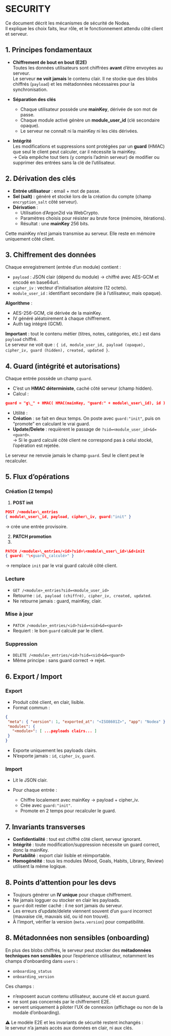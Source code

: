 # SECURITY

Ce document décrit les mécanismes de sécurité de Nodea.  
Il explique les choix faits, leur rôle, et le fonctionnement attendu côté client et serveur.

## 1. Principes fondamentaux

- **Chiffrement de bout en bout (E2E)**  
  Toutes les données utilisateurs sont chiffrées **avant** d’être envoyées au serveur.  
  Le serveur **ne voit jamais** le contenu clair. Il ne stocke que des blobs chiffrés (`payload`) et les métadonnées nécessaires pour la synchronisation.

- **Séparation des clés**  
  - Chaque utilisateur possède une **mainKey**, dérivée de son mot de passe.  
  - Chaque module activé génère un **module_user_id** (clé secondaire opaque).  
  - Le serveur ne connaît ni la mainKey ni les clés dérivées.

- **Intégrité**  
  Les modifications et suppressions sont protégées par un **guard** (HMAC) que seul le client peut calculer, car il nécessite la mainKey.  
  → Cela empêche tout tiers (y compris l’admin serveur) de modifier ou supprimer des entrées sans la clé de l’utilisateur.


## 2. Dérivation des clés

- **Entrée utilisateur** : email + mot de passe.  
- **Sel (salt)** : généré et stocké lors de la création du compte (champ `encryption_salt` côté serveur).  
- **Dérivation** :  
  - Utilisation d’Argon2id via WebCrypto.  
  - Paramètres choisis pour résister au brute force (mémoire, itérations).  
  - Résultat : une **mainKey** 256 bits.

Cette mainKey n’est jamais transmise au serveur. Elle reste en mémoire uniquement côté client.


## 3. Chiffrement des données

Chaque enregistrement (entrée d’un module) contient :  
- `payload` : JSON clair (dépend du module) → chiffré avec AES-GCM et encodé en base64url.  
- `cipher_iv` : vecteur d’initialisation aléatoire (12 octets).  
- `module_user_id` : identifiant secondaire (lié à l’utilisateur, mais opaque).  

**Algorithme** :  
- AES-256-GCM, clé dérivée de la mainKey.  
- IV généré aléatoirement à chaque chiffrement.  
- Auth tag intégré (GCM).  

**Important** : tout le contenu métier (titres, notes, catégories, etc.) est dans `payload` chiffré.  
Le serveur ne voit que : `{ id, module_user_id, payload (opaque), cipher_iv, guard (hidden), created, updated }`.


## 4. Guard (intégrité et autorisations)

Chaque entrée possède un champ `guard`.  
- C’est un **HMAC déterministe**, caché côté serveur (champ hidden).  
- Calcul :  

``` json
guard = "g\_" + HMAC( HMAC(mainKey, "guard:" + module\_user\_id), id )
```

- Utilité :  
- **Création** : se fait en deux temps. On poste avec `guard:"init"`, puis on “promote” en calculant le vrai guard.  
- **Update/Delete** : requièrent le passage de `?sid=<module_user_id>&d=<guard>`.  
  → Si le guard calculé côté client ne correspond pas à celui stocké, l’opération est rejetée.

Le serveur ne renvoie jamais le champ `guard`. Seul le client peut le recalculer.


## 5. Flux d’opérations

### Création (2 temps)
1. **POST init**  

``` json
POST /<module>\_entries
{ module\_user\_id, payload, cipher\_iv, guard:"init" }
```
→ crée une entrée provisoire.

2. **PATCH promotion**  
3. 

``` json
PATCH /<module>\_entries/<id>?sid=\<module\_user\_id>\&d=init
{ guard: "\<guard\_calculé>" }
```

→ remplace `init` par le vrai guard calculé côté client.

### Lecture
- `GET /<module>_entries?sid=<module_user_id>`  
- Retourne : `id, payload (chiffré), cipher_iv, created, updated`.  
- Ne retourne jamais : guard, mainKey, clair.

### Mise à jour
- `PATCH /<module>_entries/<id>?sid=<sid>&d=<guard>`  
- Requiert : le bon `guard` calculé par le client.

### Suppression
- `DELETE /<module>_entries/<id>?sid=<sid>&d=<guard>`  
- Même principe : sans guard correct → rejet.


## 6. Export / Import

### Export
- Produit côté client, en clair, lisible.  
- Format commun :

```json
{
 "meta": { "version": 1, "exported_at": "<ISO8601Z>", "app": "Nodea" },
 "modules": {
   "<module>": [ ...payloads clairs... ]
 }
}
```
* Exporte uniquement les payloads clairs.
* N’exporte jamais : `id`, `cipher_iv`, `guard`.

### Import

* Lit le JSON clair.
* Pour chaque entrée :

  * Chiffre localement avec mainKey → payload + cipher\_iv.
  * Crée avec `guard:"init"`.
  * Promote en 2 temps pour recalculer le guard.


## 7. Invariants transverses

* **Confidentialité** : tout est chiffré côté client, serveur ignorant.
* **Intégrité** : toute modification/suppression nécessite un guard correct, donc la mainKey.
* **Portabilité** : export clair lisible et réimportable.
* **Homogénéité** : tous les modules (Mood, Goals, Habits, Library, Review) utilisent la même logique.


## 8. Points d’attention pour les devs

* Toujours générer un **IV unique** pour chaque chiffrement.
* Ne jamais logguer ou stocker en clair les payloads.
* `guard` doit rester caché : il ne sort jamais du serveur.
* Les erreurs d’update/delete viennent souvent d’un `guard` incorrect (mauvaise clé, mauvais sid, ou id non trouvé).
* À l’import, vérifier la version (`meta.version`) pour compatibilité.

## 8. Métadonnées non sensibles (onboarding)

En plus des blobs chiffrés, le serveur peut stocker des **métadonnées techniques non sensibles** pour l’expérience utilisateur, notamment les champs d’onboarding dans `users` :

- `onboarding_status`
- `onboarding_version`

Ces champs :
- n’exposent aucun contenu utilisateur, aucune clé et aucun guard.  
- ne sont pas concernés par le chiffrement E2E.  
- servent uniquement à piloter l’UX de connexion (affichage ou non de la modale d’onboarding).

⚠️ Le modèle E2E et les invariants de sécurité restent inchangés :  
le serveur n’a jamais accès aux données en clair, ni aux clés.
